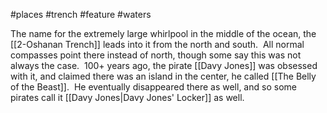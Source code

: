 #places #trench #feature #waters

The name for the extremely large whirlpool in the middle of the ocean, the [[2-Oshanan Trench]] leads into it from the north and south.  All normal compasses point there instead of north, though some say this was not always the case.  100+ years ago, the pirate [[Davy Jones]] was obsessed with it, and claimed there was an island in the center, he called [[The Belly of the Beast]].  He eventually disappeared there as well, and so some pirates call it [[Davy Jones|Davy Jones' Locker]] as well.